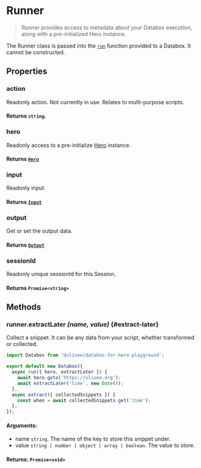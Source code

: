 # Runner

> Runner provides access to metadata about your Databox execution, along with a pre-initialized Hero instance.

The Runner class is passed into the [`run`](/docs/databox/basic-client/databox#constructor) function provided to a Databox. It cannot be constructed.

## Properties

### action

Readonly action. Not currently in use. Relates to multi-purpose scripts.

#### **Returns** `string`.

### hero

Readonly access to a pre-initialize [Hero](/docs/hero) instance.

#### **Returns** [`Hero`](/docs/hero)

### input

Readonly input.

#### **Returns** [`Input`](/docs/databox/basic-client/input)

### output

Get or set the output data.

#### **Returns** [`Output`](/docs/databox/basic-client/output)

### sessionId

Readonly unique sessionId for this Session.

#### **Returns** `Promise<string>`

## Methods

### runner.extractLater *(name, value)* {#extract-later}

Collect a snippet. It can be any data from your script, whether transformed or collected.

```js
import Databox from '@ulixee/databox-for-hero-playground';

export default new Databox({
  async run({ hero, extractLater }) {
    await hero.goto('https://ulixee.org');
    await extractLater('time', new Date());
  },
  async extract({ collectedSnippets }) {
    const when = await collectedSnippets.get('time');
  },
});
```

#### **Arguments**:

- name `string`. The name of the key to store this snippet under.
- value `string | number | object | array | boolean`. The value to store.

#### **Returns**: `Promise<void>`
